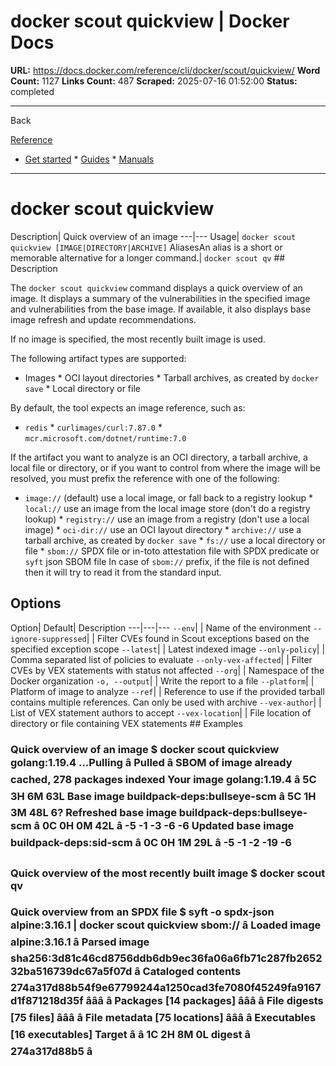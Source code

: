# docker scout quickview | Docker Docs

**URL:** https://docs.docker.com/reference/cli/docker/scout/quickview/
**Word Count:** 1127
**Links Count:** 487
**Scraped:** 2025-07-16 01:52:00
**Status:** completed

---

Back

[Reference](https://docs.docker.com/reference/)

  * [Get started](https://docs.docker.com/get-started/)   * [Guides](https://docs.docker.com/guides/)   * [Manuals](https://docs.docker.com/manuals/)

* * *

# docker scout quickview

Description| Quick overview of an image   ---|---   Usage| `docker scout quickview [IMAGE|DIRECTORY|ARCHIVE]`   AliasesAn alias is a short or memorable alternative for a longer command.| `docker scout qv`      ## Description

The `docker scout quickview` command displays a quick overview of an image. It displays a summary of the vulnerabilities in the specified image and vulnerabilities from the base image. If available, it also displays base image refresh and update recommendations.

If no image is specified, the most recently built image is used.

The following artifact types are supported:

  * Images   * OCI layout directories   * Tarball archives, as created by `docker save`   * Local directory or file

By default, the tool expects an image reference, such as:

  * `redis`   * `curlimages/curl:7.87.0`   * `mcr.microsoft.com/dotnet/runtime:7.0`

If the artifact you want to analyze is an OCI directory, a tarball archive, a local file or directory, or if you want to control from where the image will be resolved, you must prefix the reference with one of the following:

  * `image://` \(default\) use a local image, or fall back to a registry lookup   * `local://` use an image from the local image store \(don't do a registry lookup\)   * `registry://` use an image from a registry \(don't use a local image\)   * `oci-dir://` use an OCI layout directory   * `archive://` use a tarball archive, as created by `docker save`   * `fs://` use a local directory or file   * `sbom://` SPDX file or in-toto attestation file with SPDX predicate or `syft` json SBOM file In case of `sbom://` prefix, if the file is not defined then it will try to read it from the standard input.

## Options

Option| Default| Description   ---|---|---   `--env`| | Name of the environment   `--ignore-suppressed`| | Filter CVEs found in Scout exceptions based on the specified exception scope      `--latest`| | Latest indexed image   `--only-policy`| | Comma separated list of policies to evaluate   `--only-vex-affected`| | Filter CVEs by VEX statements with status not affected   `--org`| | Namespace of the Docker organization   `-o, --output`| | Write the report to a file   `--platform`| | Platform of image to analyze   `--ref`| | Reference to use if the provided tarball contains multiple references.   Can only be used with archive   `--vex-author`| | List of VEX statement authors to accept   `--vex-location`| | File location of directory or file containing VEX statements      ## Examples

### Quick overview of an image               $ docker scout quickview golang:1.19.4         ...Pulling         â Pulled         â SBOM of image already cached, 278 packages indexed            Your image  golang:1.19.4                          â    5C     3H     6M    63L       Base image  buildpack-deps:bullseye-scm            â    5C     1H     3M    48L     6?       Refreshed base image  buildpack-deps:bullseye-scm  â    0C     0H     0M    42L                                                          â    -5     -1     -3     -6     -6       Updated base image  buildpack-deps:sid-scm         â    0C     0H     1M    29L                                                          â    -5     -1     -2    -19     -6     

### Quick overview of the most recently built image               $ docker scout qv     

### Quick overview from an SPDX file               $  syft -o spdx-json alpine:3.16.1 | docker scout quickview sbom://      â Loaded image                                                                                                                              alpine:3.16.1      â Parsed image                                                                    sha256:3d81c46cd8756ddb6db9ec36fa06a6fb71c287fb265232ba516739dc67a5f07d      â Cataloged contents                                                                     274a317d88b54f9e67799244a1250cad3fe7080f45249fa9167d1f871218d35f        âââ â Packages                        [14 packages]        âââ â File digests                    [75 files]        âââ â File metadata                   [75 locations]        âââ â Executables                     [16 executables]            Target   â <stdin>        â    1C     2H     8M     0L         digest â  274a317d88b5  â